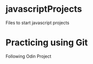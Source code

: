 # javascriptProjects

Files to start javascript projects

# Practicing using Git

Following Odin Project
